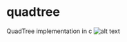 # quadtree
QuadTree implementation in c
![alt text](https://github.com/jdufou1/quadtree/blob/main/img/nebuleuse.PNG)
